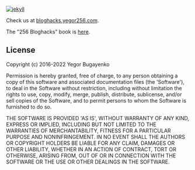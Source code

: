 [![jekyll](https://github.com/yegor256/bloghacks/actions/workflows/jekyll.yml/badge.svg)](https://github.com/yegor256/bloghacks/actions/workflows/jekyll.yml)

Check us at [bloghacks.yegor256.com](http://bloghacks.yegor256.com).

The "256 Bloghacks" book is [here](http://www.yegor256.com/256-bloghacks.html).

## License

Copyright (c) 2016-2022 Yegor Bugayenko

Permission is hereby granted, free of charge, to any person obtaining a copy
of this software and associated documentation files (the 'Software'), to deal
in the Software without restriction, including without limitation the rights
to use, copy, modify, merge, publish, distribute, sublicense, and/or sell
copies of the Software, and to permit persons to whom the Software is
furnished to do so.

THE SOFTWARE IS PROVIDED 'AS IS', WITHOUT WARRANTY OF ANY KIND, EXPRESS OR
IMPLIED, INCLUDING BUT NOT LIMITED TO THE WARRANTIES OF MERCHANTABILITY,
FITNESS FOR A PARTICULAR PURPOSE AND NONINFRINGEMENT. IN NO EVENT SHALL THE
AUTHORS OR COPYRIGHT HOLDERS BE LIABLE FOR ANY CLAIM, DAMAGES OR OTHER
LIABILITY, WHETHER IN AN ACTION OF CONTRACT, TORT OR OTHERWISE, ARISING FROM,
OUT OF OR IN CONNECTION WITH THE SOFTWARE OR THE USE OR OTHER DEALINGS IN THE
SOFTWARE.
